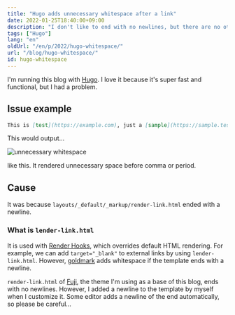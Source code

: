 ```yaml
---
title: "Hugo adds unnecessary whitespace after a link"
date: 2022-01-25T18:40:00+09:00
description: "I don't like to end with no newlines, but there are no other solutions"
tags: ["Hugo"]
lang: "en"
oldUrl: "/en/p/2022/hugo-whitespace/"
url: "/blog/hugo-whitespace/"
id: hugo-whitespace
---
```


I'm running this blog with [Hugo](https://gohugo.io).
I love it because it's super fast and functional, but I had a problem.

## Issue example
```markdown
This is [test](https://example.com), just a [sample](https://sample.test)
```

This would output...

![unnecessary whitespace](/img/unnecessary-whitespace.webp)

like this.
It rendered unnecessary space before comma or period.

## Cause
It was because `layouts/_default/_markup/render-link.html` ended with a newline.

### What is `lender-link.html`
It is used with [Render Hooks](https://gohugo.io/getting-started/configuration-markup#markdown-render-hooks), which overrides default HTML rendering.
For example, we can add `target="_blank"` to external links by using `lender-link.html`.
However, [goldmark](https://github.com/yuin/goldmark) adds whitespace if the template ends with a newline.

`render-link.html` of [Fuji](https://github.com/dsrkafuu/hugo-theme-fuji/), the theme I'm using as a base of this blog, ends with no newlines.
However, I added a newline to the template by myself when I customize it.
Some editor adds a newline of the end automatically, so please be careful...
